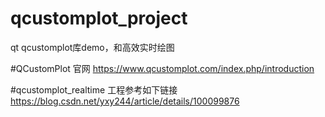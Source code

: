 # qcustomplot_project
qt   qcustomplot库demo，和高效实时绘图

#QCustomPlot 官网
https://www.qcustomplot.com/index.php/introduction

#qcustomplot_realtime 工程参考如下链接
https://blog.csdn.net/yxy244/article/details/100099876